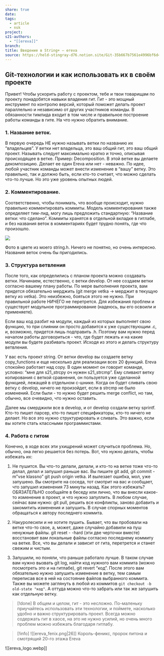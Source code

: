 ```yaml
---
share: true
date: 
tags:
  - article
  - nsk
project: 
s21-authors:
  - "[[ereva]]"
branch: 
title: Введение в String+ – ereva
source: https://held-stingray-d76.notion.site/Git-35b667b7561e4996bf6d459b4422705b
---
```


## Git-технологии и как использовать их в своём проекте

Привет! Чтобы ускорить работу с проектом, тебе и твои товарищам по проекту понадобятся навыки владения гит. Гит - это мощный инструмент по контролю версий, который поможет делать проект параллельно и независимо от других участников команды. В обязанности тимлида входит в том числе и правильное построение работы команды в гите. На что нужно обратить внимание.

### 1. Название веток.
В первую очередь НЕ нужно называть ветки по названию их “владельцев”. У ветки нет владельца, это ваш общий гит, это ваш общий проект. Называть следует максимально кратко и точно, описывая происходящее в ветке. Пример: Decomposition. В этой ветке вы делаете декомпозицию. Делает ее один Ereva или нет - неважно. По идее, любой участник команды может внести изменение в “вашу” ветку. Это правильно, так и должно быть, если кто-то считает, что можно сделать что-то лучше. Но это уже уровень опытных людей.

### 2. Комментирование.
Соответственно, чтобы понимать, что вообще происходит, нужно правильно комментировать коммиты. Модель комментирования также определяет тим-лид, могу лишь предложить стандартную: “Название ветки: что сделано”. Коммиты хранятся в отдельной вкладке в гитлабе, и без названия веток в комментариях будет трудно понять, где что произошло.

![](https://held-stingray-d76.notion.site/image/https%3A%2F%2Fprod-files-secure.s3.us-west-2.amazonaws.com%2Fa379829c-7230-4079-82c6-dd019affe91b%2F213d146b-cbac-478b-ada3-ce600445c222%2FScreen_Shot_2022-04-07_at_19.23.03.png?table=block&id=b9a1b2d9-8754-45d5-abf3-3a98e44cc3e6&spaceId=a379829c-7230-4079-82c6-dd019affe91b&width=1890&userId=&cache=v2)

Фото в цвете из моего string.h. Ничего не понятно, но очень интересно. Названия веток очень бы пригодились.

### 3. Структура ветвления
После того, как определились с планом проекта можно создавать ветки. Начинаем, естественно, с ветки develop. От нее создаем ветки согласно вашему плану работы. По мере выполнения проекта, вам придется обязательно мерджить (git merge vetka → мерджит в текущую ветку из vetka). Это неизбежно, бояться этого не нужно. При правильной работе НИЧЕГО не перетрется. Для избежания проблем и существует модульное программирование (надеюсь, вы его освоили и применяете).

Если ваш код разбит на модули, каждый из которых выполняет свою функцию, то при слиянии он просто добавится к уже существующим .c, и, возможно, придется лишь подправить .h. Поэтому вам нужно перед началом работы договориться - что, где будет лежать и на какие модули вы будете разбивать проект. Исходя из этого и делать структуру ветвления.

У вас есть проект string. От ветки develop вы создаете ветку copy\_functions и еще несколько для реализации всех 20 функций. Ereva спокойно работает над copy. В один момент он говорит команде, условно: “мне для s21\_strcpy оч нужен s21\_strcmp”. Ему сливают ветку копирования с веткой сравнения, он пользуется уже сделанной функцией, лежащей в отдельном с-шнике. Когда он будет сливать свою ветку с develop, ничего не произойдет, если в strcmp не было изменений. Если были - то нужно будет решить merge conflict, но там, обычно, все очевидно, что нужно оставить.

Далее мы смерджили все в develop, и от develop создали ветку sprintf. Кто-то пишет парсер, кто-то пишет спецификаторы, кто-то ничего не делает. Но все это нужно структурировать и сливать. Это важно, если вы хотите стать классными программистами.

### 4. Работа с гитом
Конечно, в ходе всех эти ухищрений может случиться проблема. Но, обычно, она легко решается без потерь. Вот, что нужно делать, чтобы избежать их:

1. Не пушится. Вы что-то делали, делали, и кто-то на ветке тоже что-то делал, делал и запушил раньше вас. Вы пишите git add, git commit -m”vse klassno” git push origin vetka. И вылезает ошибка, мол, уже запушено. Вы смотрите на соседа, тот смотрит на вас и сообщает, что запушил изменения 73 минуты назад. Как этого избежать? ОБЯЗАТЕЛЬНО сообщайте в беседу или лично, что вы внесли какое-то изменение в проект, и что нужно запуллить. В любом случае, сейчас вам нужно: git pull, решить все конфликты, заново добавить и закомитить изменения и запушить. В случае спорных моментов обращаться к автору последнего коммита.

2. Накуролесили и не хотите пушить. Бывает, что вы пробовали на ветке что-то свое, а, может, даже случайно добавили на пуш ненужные файлы. git reset - -hard (эти две черточки вместе) восстановит вам локальные файлы согласно последнему коммиту на ветке. Все, что вы делали и зависит от гита, перетрется и станет свежим и чистым.

3. Запушили, но поняли, что раньше работало лучше. В таком случае вам нужно вызвать git log, найти код нужного вам коммита (можно посмотреть это и на гитлабе), git revert “код”. После этого вам обязательно нужно запушить изменение в ветку, тем самым переписав все в ней на состояние файлов выбранного коммита. Также вы можете заглянуть в любой из коммитов `git checkout -b old-state "код"`. А оттуда можно что-то забрать или так же запушить как отдельную ветку.

> [!done] 
> В общем и целом, гит - это несложно. По-маленьку приучайтесь использовать эти технологии, и поймете, насколько удобно и важно структурировать проект. Всегда можно содержать гит в хаосе, на это не нужно усилий, но очень много проблем можно избежать благодаря гитлабу. 

> [!info] 
> ![[ereva_fenix.png|26]] Король-феникс, пророк питона и смотрящий 20-го этажа Ereva

![[ereva_logo.webp]]